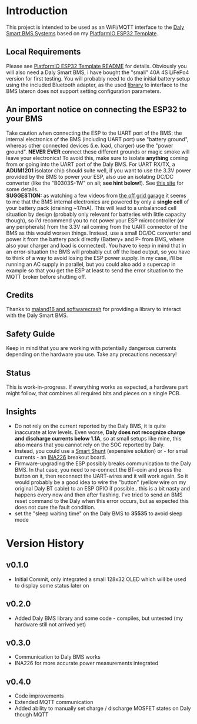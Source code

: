 # Introduction 
This project is intended to be used as an WiFi/MQTT interface to the [Daly Smart BMS Systems](https://www.aliexpress.com/store/4165007) based on my [PlatformIO ESP32 Template](https://github.com/juepi/PIO-ESP32-Template).  

## Local Requirements
Please see [PlatformIO ESP32 Template README](https://github.com/juepi/PIO-ESP32-Template) for details. Obviously you will also need a Daly Smart BMS, i have bought the "small" 40A 4S LiFePo4 version for first testing. You will probably need to do the initial battery setup using the included Bluetooth adapter, as the used [library](https://github.com/maland16/daly-bms-uart) to interface to the BMS lateron does not support setting configuration parameters.

## An important notice on connecting the ESP32 to your BMS
Take caution when connecting the ESP to the UART port of the BMS: the internal electronics of the BMS (including UART port) use "battery ground", whereas other connected devices (i.e. load, charger) use the "power ground". **NEVER EVER** connect these different grounds or magic smoke will leave your electronics! To avoid this, make sure to isolate **anything** coming from or going into the UART port of the Daly BMS. For UART RX/TX, a **ADUM1201** isolator chip should suite well, if you want to use the 3.3V power provided by the BMS to power your ESP, also use an isolating DC/DC converter (like the "B0303S-1W" on ali; **see hint below!**). See [this site](https://cppdig.com/c/esp-bridge-allowing-daly-smart-bms-to-be-used-with-a-sofar-invertercharger-and-others-that-use-sma-canbus-protocol) for some details.  
**SUGGESTION:** as watching a few videos from [the off grid garage](https://www.youtube.com/c/OffGridGarageAustralia) it seems to me that the BMS internal electronics are powered by only a **single cell** of your battery pack (draining ~17mA). This will lead to a unbalanced cell situation by design (probably only relevant for batteries with little capacity though), so i'd recommend you to not power your ESP microcontroller (or any peripherals) from the 3.3V rail coming from the UART connector of the BMS as this would worsen things. Instead, use a small DC/DC converter and power it from the battery pack directly (Battery+ and P- from BMS, where also your charger and load is connected). You have to keep in mind that in an error-situation the BMS will probably cut off the load output, so you have to think of a way to avoid losing the ESP power supply. In my case, i'll be running an AC supply in parallel, but you could also add a supercap in example so that you get the ESP at least to send the error situation to the MQTT broker before shutting off.

## Credits
Thanks to [maland16 and softwarecrash](https://github.com/maland16/daly-bms-uart) for providing a library to interact with the Daly Smart BMS.

## Safety Guide
Keep in mind that you are working with potentially dangerous currents depending on the hardware you use. Take any precautions necessary!

## Status
This is work-in-progress. If everything works as expected, a hardware part might follow, that combines all required bits and pieces on a single PCB.

## Insights
- Do not rely on the current reported by the Daly BMS, it is quite inaccurate at low levels. Even worse, **Daly does not recognize charge and discharge currents below 1.1A**, so at small setups like mine, this also means that you cannot rely on the SOC reported by Daly.
- Instead, you could use a [Smart Shunt](https://www.victronenergy.com/battery-monitors/smart-battery-shunt) (expensive solution) or - for small currents - an [INA226](https://www.ti.com/lit/ds/symlink/ina226.pdf) breakout board.
- Firmware-upgrading the ESP possibly breaks communication to the Daly BMS. In that case, you need to re-connect the BT-coin and press the button on it, then reconnect the UART-wires and it will work again. So it would probably be a good idea to wire the "button" (yellow wire on my original Daly BT cable) to an ESP GPIO if possible.. this is a bit nasty and happens every now and then after flashing. I've tried to send an BMS reset command to the Daly when this error occurs, but as expected this does not cure the fault condition.
- set the "sleep waiting time" on the Daly BMS to **35535** to avoid sleep mode

# Version History

## v0.1.0
- Initial Commit, only integrated a small 128x32 OLED which will be used to display some status later on

## v0.2.0
- Added Daly BMS library and some code - compiles, but untested (my hardware still not arrived yet)

## v0.3.0
- Communication to Daly BMS works
- INA226 for more accurate power measurements integrated

## v0.4.0
- Code improvements
- Extended MQTT communication
- Added ability to manually set charge / discharge MOSFET states on Daly though MQTT

